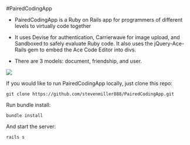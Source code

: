 #PairedCodingApp

* PairedCodingApp is a Ruby on Rails app for programmers of different levels to virtually code together

* It uses Devise for authentication, Carrierwave for image upload, and Sandboxed to safely evaluate Ruby code. It also uses the jQuery-Ace-Rails gem to embed the Ace Code Editor into divs.

* There are 3 models: document, friendship, and user. 

![](http://i.imgur.com/PEzlAvY.png)

If you would like to run PairedCodingApp locally, just clone this repo:

```
git clone https://github.com/stevenmiller888/PairedCodingApp.git
```

Run bundle install:

```
bundle install
```

And start the server:

```
rails s
```

